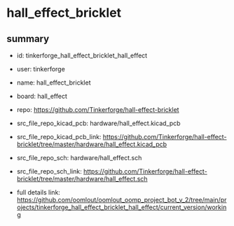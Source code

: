 # hall_effect_bricklet
 
## summary 
* id: tinkerforge_hall_effect_bricklet_hall_effect
* user: tinkerforge
* name: hall_effect_bricklet
* board: hall_effect
* repo: https://github.com/Tinkerforge/hall-effect-bricklet
* src_file_repo_kicad_pcb: hardware/hall_effect.kicad_pcb
* src_file_repo_kicad_pcb_link: https://github.com/Tinkerforge/hall-effect-bricklet/tree/master/hardware/hall_effect.kicad_pcb


* src_file_repo_sch: hardware/hall_effect.sch
* src_file_repo_sch_link: https://github.com/Tinkerforge/hall-effect-bricklet/tree/master/hardware/hall_effect.sch
* full details link: https://github.com/oomlout/oomlout_oomp_project_bot_v_2/tree/main/projects/tinkerforge_hall_effect_bricklet_hall_effect/current_version/working  







